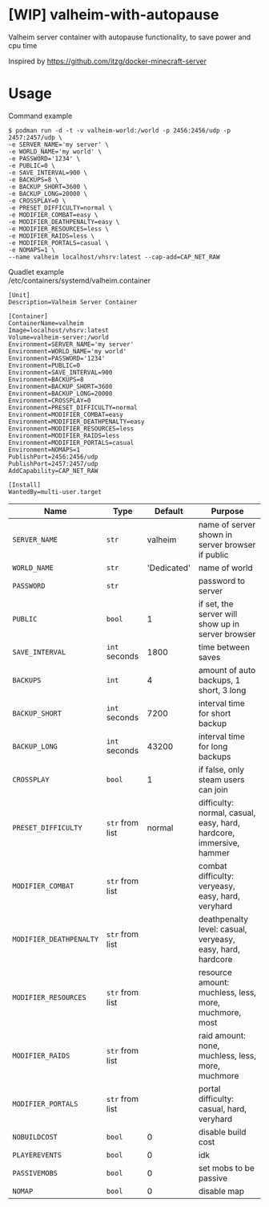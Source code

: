 # [WIP] valheim-with-autopause
Valheim server container with autopause functionality, to save power and cpu time

Inspired by https://github.com/itzg/docker-minecraft-server

# Usage
Command example
```
$ podman run -d -t -v valheim-world:/world -p 2456:2456/udp -p 2457:2457/udp \
-e SERVER_NAME='my server' \
-e WORLD_NAME='my world' \
-e PASSWORD='1234' \
-e PUBLIC=0 \
-e SAVE_INTERVAL=900 \
-e BACKUPS=8 \
-e BACKUP_SHORT=3600 \
-e BACKUP_LONG=20000 \
-e CROSSPLAY=0 \
-e PRESET_DIFFICULTY=normal \
-e MODIFIER_COMBAT=easy \
-e MODIFIER_DEATHPENALTY=easy \
-e MODIFIER_RESOURCES=less \
-e MODIFIER_RAIDS=less \
-e MODIFIER_PORTALS=casual \
-e NOMAPS=1 \
--name valheim localhost/vhsrv:latest --cap-add=CAP_NET_RAW
```
Quadlet example  
/etc/containers/systemd/valheim.container
```
[Unit]
Description=Valheim Server Container

[Container]
ContainerName=valheim
Image=localhost/vhsrv:latest
Volume=valheim-server:/world
Environment=SERVER_NAME='my server'
Environment=WORLD_NAME='my world'
Environment=PASSWORD='1234'
Environment=PUBLIC=0
Environment=SAVE_INTERVAL=900
Environment=BACKUPS=8
Environment=BACKUP_SHORT=3600
Environment=BACKUP_LONG=20000
Environment=CROSSPLAY=0
Environment=PRESET_DIFFICULTY=normal
Environment=MODIFIER_COMBAT=easy
Environment=MODIFIER_DEATHPENALTY=easy
Environment=MODIFIER_RESOURCES=less
Environment=MODIFIER_RAIDS=less
Environment=MODIFIER_PORTALS=casual
Environment=NOMAPS=1
PublishPort=2456:2456/udp
PublishPort=2457:2457/udp
AddCapability=CAP_NET_RAW

[Install]
WantedBy=multi-user.target
```

| Name | Type | Default | Purpose |
|---|---|---|---|
| `SERVER_NAME` | `str` | valheim | name of server shown in server browser if public |
| `WORLD_NAME` | `str` | 'Dedicated' | name of world |
| `PASSWORD` | `str` | | password to server |
| `PUBLIC` | `bool` | 1 | if set, the server will show up in server browser |
| `SAVE_INTERVAL` | `int` seconds | 1800 | time between saves |
| `BACKUPS` | `int` | 4 | amount of auto backups, 1 short, 3 long |
| `BACKUP_SHORT` | `int` seconds | 7200 | interval time for short backup |
| `BACKUP_LONG` | `int` seconds | 43200 | interval time for long backups |
| `CROSSPLAY` | `bool` | 1 | if false, only steam users can join |
| `PRESET_DIFFICULTY` | `str` from list | normal | difficulty: normal, casual, easy, hard, hardcore, immersive, hammer |
| `MODIFIER_COMBAT` | `str` from list | | combat difficulty: veryeasy, easy, hard, veryhard |
| `MODIFIER_DEATHPENALTY` | `str` from list | | deathpenalty level: casual, veryeasy, easy, hard, hardcore |
| `MODIFIER_RESOURCES` | `str` from list | | resource amount: muchless, less, more, muchmore, most |
| `MODIFIER_RAIDS` | `str` from list | | raid amount: none, muchless, less, more, muchmore |
| `MODIFIER_PORTALS` | `str` from list | | portal difficulty: casual, hard, veryhard |
| `NOBUILDCOST` | `bool` | 0 | disable build cost |
| `PLAYEREVENTS` | `bool` | 0 | idk |
| `PASSIVEMOBS` | `bool` | 0 | set mobs to be passive |
| `NOMAP` | `bool` | 0 | disable map |

